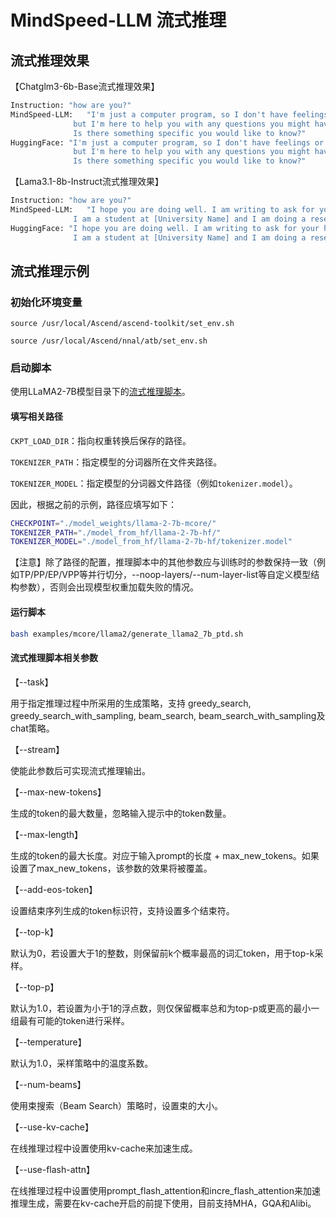 # MindSpeed-LLM 流式推理

## 流式推理效果

【Chatglm3-6b-Base流式推理效果】

```bash
Instruction: "how are you?"
MindSpeed-LLM:   "I'm just a computer program, so I don't have feelings or physical sensations, \
              but I'm here to help you with any questions you might have. \
              Is there something specific you would like to know?"
HuggingFace: "I'm just a computer program, so I don't have feelings or physical sensations, \
              but I'm here to help you with any questions you might have. \
              Is there something specific you would like to know?"
```

【Lama3.1-8b-Instruct流式推理效果】

```bash
Instruction: "how are you?"
MindSpeed-LLM:   "I hope you are doing well. I am writing to ask for your help with a project I am working on. \
              I am a student at [University Name] and I am doing a research project on [Topic]."
HuggingFace: "I hope you are doing well. I am writing to ask for your help with a project I am working on.\ 
              I am a student at [University Name] and I am doing a research project on [Topic]."
```

## 流式推理示例

### 初始化环境变量 

`source /usr/local/Ascend/ascend-toolkit/set_env.sh`

`source /usr/local/Ascend/nnal/atb/set_env.sh`

### 启动脚本

使用LLaMA2-7B模型目录下的[流式推理脚本](../../../../examples/mcore/llama2/generate_llama2_7b_ptd.sh)。

#### 填写相关路径

`CKPT_LOAD_DIR`：指向权重转换后保存的路径。

`TOKENIZER_PATH`：指定模型的分词器所在文件夹路径。

`TOKENIZER_MODEL`：指定模型的分词器文件路径（例如`tokenizer.model`）。


因此，根据之前的示例，路径应填写如下：
```bash
CHECKPOINT="./model_weights/llama-2-7b-mcore/"
TOKENIZER_PATH="./model_from_hf/llama-2-7b-hf/"
TOKENIZER_MODEL="./model_from_hf/llama-2-7b-hf/tokenizer.model"
```

【注意】除了路径的配置，推理脚本中的其他参数应与训练时的参数保持一致（例如TP/PP/EP/VPP等并行切分，--noop-layers/--num-layer-list等自定义模型结构参数），否则会出现模型权重加载失败的情况。
#### 运行脚本

```bash
bash examples/mcore/llama2/generate_llama2_7b_ptd.sh
```


#### 流式推理脚本相关参数

【--task】

用于指定推理过程中所采用的生成策略，支持 greedy_search, greedy_search_with_sampling, beam_search, beam_search_with_sampling及chat策略。

【--stream】

使能此参数后可实现流式推理输出。

【--max-new-tokens】

生成的token的最大数量，忽略输入提示中的token数量。

【--max-length】

生成的token的最大长度。对应于输入prompt的长度 + max_new_tokens。如果设置了max_new_tokens，该参数的效果将被覆盖。

【--add-eos-token】

设置结束序列生成的token标识符，支持设置多个结束符。

【--top-k】

默认为0，若设置大于1的整数，则保留前k个概率最高的词汇token，用于top-k采样。

【--top-p】

默认为1.0，若设置为小于1的浮点数，则仅保留概率总和为top-p或更高的最小一组最有可能的token进行采样。

【--temperature】

默认为1.0，采样策略中的温度系数。

【--num-beams】

使用束搜索（Beam Search）策略时，设置束的大小。

【--use-kv-cache】

在线推理过程中设置使用kv-cache来加速生成。

【--use-flash-attn】

在线推理过程中设置使用prompt_flash_attention和incre_flash_attention来加速推理生成，需要在kv-cache开启的前提下使用，目前支持MHA，GQA和Alibi。

